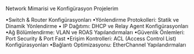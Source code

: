  
Network Mimarisi ve Konfigürasyon Projelerim

•Switch & Router Konfigürasyonları
•Yönlendirme Protokolleri: Statik ve Dinamik Yönlendirme
• IP Dağıtımı: DHCP ve Relay Agent Konfigürasyonları
•Ağ Bölümlendirme: VLAN ve ROAS Yapılandırmaları
•Güvenlik Önlemleri: Port Security & Port Fast
•Erişim Kontrolleri: ACL (Access Control List) Konfigürasyonları
•Bağlantı Optimizasyonu: EtherChannel Yapılandırmaları
